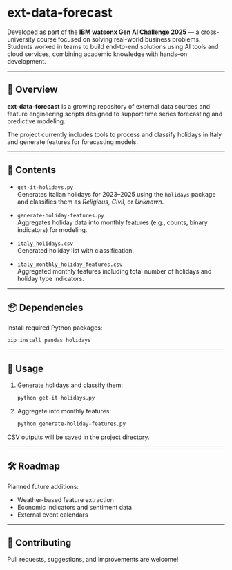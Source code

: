# ext-data-forecast

Developed as part of the **IBM watsonx Gen AI Challenge 2025** — a cross-university course focused on solving real-world business problems. Students worked in teams to build end-to-end solutions using AI tools and cloud services, combining academic knowledge with hands-on development.

---

## 📌 Overview

**ext-data-forecast** is a growing repository of external data sources and feature engineering scripts designed to support time series forecasting and predictive modeling.

The project currently includes tools to process and classify holidays in Italy and generate features for forecasting models.

---

## 📁 Contents

- `get-it-holidays.py`  
  Generates Italian holidays for 2023–2025 using the `holidays` package and classifies them as *Religious*, *Civil*, or *Unknown*.

- `generate-holiday-features.py`  
  Aggregates holiday data into monthly features (e.g., counts, binary indicators) for modeling.

- `italy_holidays.csv`  
  Generated holiday list with classification.

- `italy_monthly_holiday_features.csv`  
  Aggregated monthly features including total number of holidays and holiday type indicators.

---

## 📦 Dependencies

Install required Python packages:

```bash
pip install pandas holidays
```

---

## 🚀 Usage

1. Generate holidays and classify them:
   ```bash
   python get-it-holidays.py
   ```

2. Aggregate into monthly features:
   ```bash
   python generate-holiday-features.py
   ```

CSV outputs will be saved in the project directory.

---

## 🛠️ Roadmap

Planned future additions:

- Weather-based feature extraction
- Economic indicators and sentiment data
- External event calendars

---

## 🤝 Contributing

Pull requests, suggestions, and improvements are welcome!
